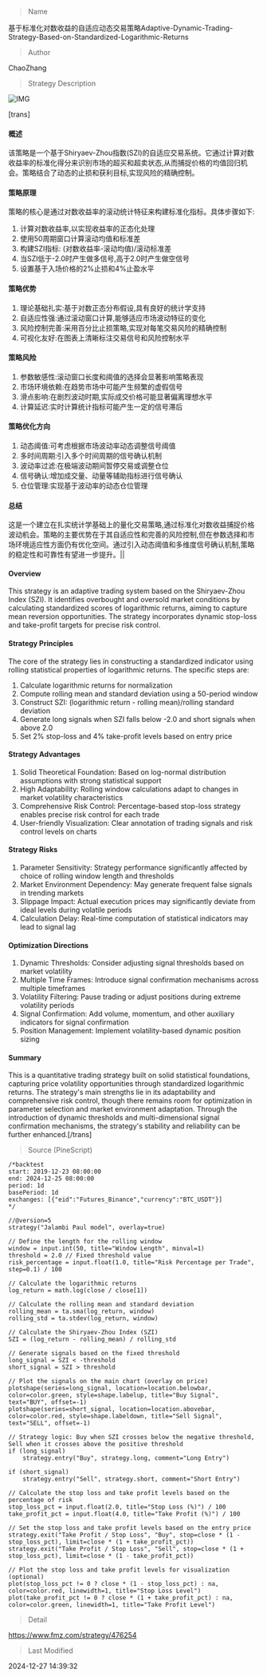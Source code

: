 
> Name

基于标准化对数收益的自适应动态交易策略Adaptive-Dynamic-Trading-Strategy-Based-on-Standardized-Logarithmic-Returns

> Author

ChaoZhang

> Strategy Description

![IMG](https://www.fmz.com/upload/asset/15b483dcb29027804eb.png)

[trans]
#### 概述
该策略是一个基于Shiryaev-Zhou指数(SZI)的自适应交易系统。它通过计算对数收益率的标准化得分来识别市场的超买和超卖状态,从而捕捉价格的均值回归机会。策略结合了动态的止损和获利目标,实现风险的精确控制。

#### 策略原理
策略的核心是通过对数收益率的滚动统计特征来构建标准化指标。具体步骤如下:
1. 计算对数收益率,以实现收益率的正态化处理
2. 使用50周期窗口计算滚动均值和标准差
3. 构建SZI指标: (对数收益率-滚动均值)/滚动标准差
4. 当SZI低于-2.0时产生做多信号,高于2.0时产生做空信号
5. 设置基于入场价格的2%止损和4%止盈水平

#### 策略优势
1. 理论基础扎实:基于对数正态分布假设,具有良好的统计学支持
2. 自适应性强:通过滚动窗口计算,能够适应市场波动特征的变化
3. 风险控制完善:采用百分比止损策略,实现对每笔交易风险的精确控制
4. 可视化友好:在图表上清晰标注交易信号和风险控制水平

#### 策略风险
1. 参数敏感性:滚动窗口长度和阈值的选择会显著影响策略表现
2. 市场环境依赖:在趋势市场中可能产生频繁的虚假信号
3. 滑点影响:在剧烈波动时期,实际成交价格可能显著偏离理想水平
4. 计算延迟:实时计算统计指标可能产生一定的信号滞后

#### 策略优化方向
1. 动态阈值:可考虑根据市场波动率动态调整信号阈值
2. 多时间周期:引入多个时间周期的信号确认机制
3. 波动率过滤:在极端波动期间暂停交易或调整仓位
4. 信号确认:增加成交量、动量等辅助指标进行信号确认
5. 仓位管理:实现基于波动率的动态仓位管理

#### 总结
这是一个建立在扎实统计学基础上的量化交易策略,通过标准化对数收益捕捉价格波动机会。策略的主要优势在于其自适应性和完善的风险控制,但在参数选择和市场环境适应性方面仍有优化空间。通过引入动态阈值和多维度信号确认机制,策略的稳定性和可靠性有望进一步提升。||

#### Overview
This strategy is an adaptive trading system based on the Shiryaev-Zhou Index (SZI). It identifies overbought and oversold market conditions by calculating standardized scores of logarithmic returns, aiming to capture mean reversion opportunities. The strategy incorporates dynamic stop-loss and take-profit targets for precise risk control.

#### Strategy Principles
The core of the strategy lies in constructing a standardized indicator using rolling statistical properties of logarithmic returns. The specific steps are:
1. Calculate logarithmic returns for normalization
2. Compute rolling mean and standard deviation using a 50-period window
3. Construct SZI: (logarithmic return - rolling mean)/rolling standard deviation
4. Generate long signals when SZI falls below -2.0 and short signals when above 2.0
5. Set 2% stop-loss and 4% take-profit levels based on entry price

#### Strategy Advantages
1. Solid Theoretical Foundation: Based on log-normal distribution assumptions with strong statistical support
2. High Adaptability: Rolling window calculations adapt to changes in market volatility characteristics
3. Comprehensive Risk Control: Percentage-based stop-loss strategy enables precise risk control for each trade
4. User-friendly Visualization: Clear annotation of trading signals and risk control levels on charts

#### Strategy Risks
1. Parameter Sensitivity: Strategy performance significantly affected by choice of rolling window length and thresholds
2. Market Environment Dependency: May generate frequent false signals in trending markets
3. Slippage Impact: Actual execution prices may significantly deviate from ideal levels during volatile periods
4. Calculation Delay: Real-time computation of statistical indicators may lead to signal lag

#### Optimization Directions
1. Dynamic Thresholds: Consider adjusting signal thresholds based on market volatility
2. Multiple Time Frames: Introduce signal confirmation mechanisms across multiple timeframes
3. Volatility Filtering: Pause trading or adjust positions during extreme volatility periods
4. Signal Confirmation: Add volume, momentum, and other auxiliary indicators for signal confirmation
5. Position Management: Implement volatility-based dynamic position sizing

#### Summary
This is a quantitative trading strategy built on solid statistical foundations, capturing price volatility opportunities through standardized logarithmic returns. The strategy's main strengths lie in its adaptability and comprehensive risk control, though there remains room for optimization in parameter selection and market environment adaptation. Through the introduction of dynamic thresholds and multi-dimensional signal confirmation mechanisms, the strategy's stability and reliability can be further enhanced.[/trans]



> Source (PineScript)

``` pinescript
/*backtest
start: 2019-12-23 08:00:00
end: 2024-12-25 08:00:00
period: 1d
basePeriod: 1d
exchanges: [{"eid":"Futures_Binance","currency":"BTC_USDT"}]
*/

//@version=5
strategy("Jalambi Paul model", overlay=true)

// Define the length for the rolling window
window = input.int(50, title="Window Length", minval=1)
threshold = 2.0 // Fixed threshold value
risk_percentage = input.float(1.0, title="Risk Percentage per Trade", step=0.1) / 100

// Calculate the logarithmic returns
log_return = math.log(close / close[1])

// Calculate the rolling mean and standard deviation
rolling_mean = ta.sma(log_return, window)
rolling_std = ta.stdev(log_return, window)

// Calculate the Shiryaev-Zhou Index (SZI)
SZI = (log_return - rolling_mean) / rolling_std

// Generate signals based on the fixed threshold
long_signal = SZI < -threshold
short_signal = SZI > threshold

// Plot the signals on the main chart (overlay on price)
plotshape(series=long_signal, location=location.belowbar, color=color.green, style=shape.labelup, title="Buy Signal", text="BUY", offset=-1)
plotshape(series=short_signal, location=location.abovebar, color=color.red, style=shape.labeldown, title="Sell Signal", text="SELL", offset=-1)

// Strategy logic: Buy when SZI crosses below the negative threshold, Sell when it crosses above the positive threshold
if (long_signal)
    strategy.entry("Buy", strategy.long, comment="Long Entry")
    
if (short_signal)
    strategy.entry("Sell", strategy.short, comment="Short Entry")

// Calculate the stop loss and take profit levels based on the percentage of risk
stop_loss_pct = input.float(2.0, title="Stop Loss (%)") / 100
take_profit_pct = input.float(4.0, title="Take Profit (%)") / 100

// Set the stop loss and take profit levels based on the entry price
strategy.exit("Take Profit / Stop Loss", "Buy", stop=close * (1 - stop_loss_pct), limit=close * (1 + take_profit_pct))
strategy.exit("Take Profit / Stop Loss", "Sell", stop=close * (1 + stop_loss_pct), limit=close * (1 - take_profit_pct))

// Plot the stop loss and take profit levels for visualization (optional)
plot(stop_loss_pct != 0 ? close * (1 - stop_loss_pct) : na, color=color.red, linewidth=1, title="Stop Loss Level")
plot(take_profit_pct != 0 ? close * (1 + take_profit_pct) : na, color=color.green, linewidth=1, title="Take Profit Level")

```

> Detail

https://www.fmz.com/strategy/476254

> Last Modified

2024-12-27 14:39:32
